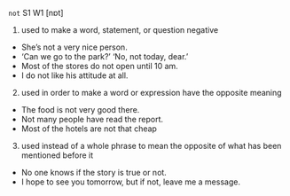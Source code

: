 `not` S1 W1 [nɒt]

1. used to make a word, statement, or question negative

- She’s not a very nice person.
- ‘Can we go to the park?’ ‘No, not today, dear.’
- Most of the stores do not open until 10 am.
- I do not like his attitude at all.

2. used in order to make a word or expression have the opposite meaning

- The food is not very good there.
- Not many people have read the report.
- Most of the hotels are not that cheap

3. used instead of a whole phrase to mean the opposite of what has been mentioned before it

- No one knows if the story is true or not.
- I hope to see you tomorrow, but if not, leave me a message.
